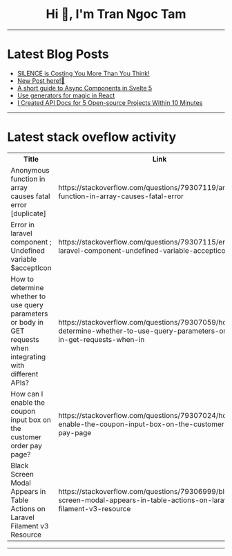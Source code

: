 <h1 align="center">Hi 👋, I'm Tran Ngoc Tam</h1>

---

# Latest Blog Posts 
<!-- BLOG-POST-LIST:START -->
- [SILENCE is Costing You More Than You Think!](https://dev.to/karell_stemarie_ce42bf9c/silence-is-costing-you-more-than-you-think-egg)
- [New Post here!🍻](https://dev.to/digitaldrreamer/new-post-here-268j)
- [A short guide to Async Components in Svelte 5](https://dev.to/digitaldrreamer/a-short-guide-to-async-components-in-svelte-5-57l4)
- [Use generators for magic in React](https://dev.to/ashishk1331/use-generators-for-magic-in-react-2jlp)
- [I Created API Docs for 5 Open-source Projects Within 10 Minutes](https://dev.to/lincemathew/i-created-api-docs-for-5-open-source-projects-within-10-minutes-4fg5)
<!-- BLOG-POST-LIST:END -->

---

# Latest stack oveflow activity
<table>
  <tr><th>Title</th><th>Link</th></tr>
  <!-- STACKOVERFLOW:START --><tr><td>Anonymous function in array causes fatal error [duplicate]</td><td>https://stackoverflow.com/questions/79307119/anonymous-function-in-array-causes-fatal-error</td></tr><tr><td>Error in laravel component ; Undefined variable $acceptIcon</td><td>https://stackoverflow.com/questions/79307115/error-in-laravel-component-undefined-variable-accepticon</td></tr><tr><td>How to determine whether to use query parameters or body in GET requests when integrating with different APIs?</td><td>https://stackoverflow.com/questions/79307059/how-to-determine-whether-to-use-query-parameters-or-body-in-get-requests-when-in</td></tr><tr><td>How can I enable the coupon input box on the customer order pay page?</td><td>https://stackoverflow.com/questions/79307024/how-can-i-enable-the-coupon-input-box-on-the-customer-order-pay-page</td></tr><tr><td>Black Screen Modal Appears in Table Actions on Laravel Filament v3 Resource</td><td>https://stackoverflow.com/questions/79306999/black-screen-modal-appears-in-table-actions-on-laravel-filament-v3-resource</td></tr><!-- STACKOVERFLOW:END -->
</table>

---


